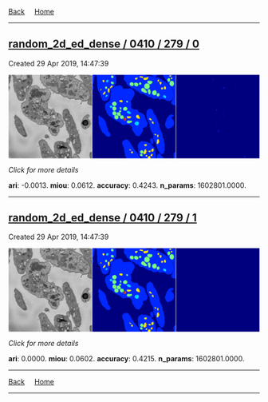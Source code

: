
[Back](..)&nbsp;&nbsp;&nbsp;&nbsp;&nbsp;[Home](https://leapmanlab.github.io/snapshots)

---

<div class="summary"><a href="0"><h2>random_2d_ed_dense / 0410 / 279 / 0</h2></a><p>Created 29 Apr 2019, 14:47:39
</p><a href="0"><img src="0/media/summary.png" align="center"></a><p>
<i>Click for more details</i>
</p></div>

**ari**: -0.0013. **miou**: 0.0612. **accuracy**: 0.4243. **n_params**: 1602801.0000. 

---

<div class="summary"><a href="1"><h2>random_2d_ed_dense / 0410 / 279 / 1</h2></a><p>Created 29 Apr 2019, 14:47:39
</p><a href="1"><img src="1/media/summary.png" align="center"></a><p>
<i>Click for more details</i>
</p></div>

**ari**: 0.0000. **miou**: 0.0602. **accuracy**: 0.4215. **n_params**: 1602801.0000. 

---

[Back](..)&nbsp;&nbsp;&nbsp;&nbsp;&nbsp;[Home](https://leapmanlab.github.io/snapshots)

---
